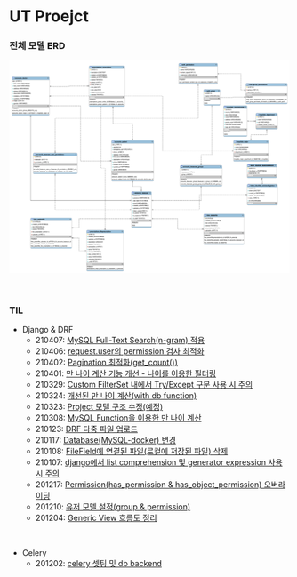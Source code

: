 # UT Proejct

### 전체 모델 ERD

![image-20210126113035638](docs/images/image-20210126113035638.png)



<br>

### TIL

-   Django & DRF
    -   210407: [MySQL Full-Text Search(n-gram) 적용](docs/210407.md)
    -   210406: [request.user의 permission 검사 최적화](docs/210406.md)
    -   210402: [Pagination 최적화(get_count())](docs/210402.md)
    -   210401: [만 나이 계산 기능 개선 - 나이를 이용한 필터링](docs/210401.md)
    -   210329: [Custom FilterSet 내에서 Try/Except 구문 사용 시 주의](docs/210329.md)
    -   210324: [개선된 만 나이 계산(with db function)](docs/210324.md)
    -   210323: [Project 모델 구조 수정(예정)](docs/210323.md)
    -   210308: [MySQL Function을 이용한 만 나이 계산](docs/210308.md)
    -   210123: [DRF 다중 파일 업로드](docs/210123.md)
    -   210117: [Database(MySQL-docker) 변경](docs/210117.md)
    -   210108: [FileField에 연결된 파일(로컬에 저장된 파일) 삭제](docs/210108.md)
    -   210107: [django에서 list comprehension 및 generator expression 사용 시 주의](docs/210107.md)
    -   201217: [Permission(has_permission & has_object_permission) 오버라이딩](docs/201217.md)
    -   201210: [유저 모델 설정(group & permission)](docs/201210.md)
    -   201204: [Generic View 흐름도 정리](docs/201204.md)

<br>

-   Celery
    -   201202: [celery 셋팅 및 db backend](docs/celery_doc.md)

